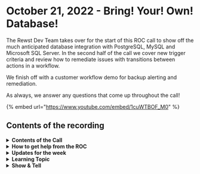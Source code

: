 # October 21, 2022 - Bring! Your! Own! Database!

The Rewst Dev Team takes over for the start of this ROC call to show off the much anticipated database integration with PostgreSQL, MySQL and Microsoft SQL Server. In the second half of the call we cover new trigger criteria and review how to remediate issues with transitions between actions in a workflow.

We finish off with a customer workflow demo for backup alerting and remediation.

As always, we answer any questions that come up throughout the call!

{% embed url="https://www.youtube.com/embed/1cuWTBOF_M0" %}

## Contents of the recording

<details>

<summary><strong>Contents of the Call</strong></summary>

This call is for people who are: Interested in building their own workflows Wanting to stay on top of new developments Just want to learn more about Rewst and participate in the community We will talk about the platform, news, some training, and any Q\&A. As always, feel free to unmute and interrupt us, this is an interactive call! ​

</details>

<details>

<summary><strong>How to get help from the ROC</strong></summary>

How to get help - Engage the ROC in Slack - Email support coming soon! - \[FUTURE] Live chat in the app - Would this be helpful to people? - Documentation - https://rewst.help - Feature Requests - https://rewst.canny.io/

</details>

<details>

<summary><strong>Updates for the week</strong></summary>



</details>

<details>

<summary><strong>Learning Topic</strong></summary>

* Demos

- Database integration
- Trigger criteria
- Transitions between actions

</details>

<details>

<summary><strong>Show &#x26; Tell</strong></summary>

* Devin Scholl
  * Campaign Group Notifications

</details>
